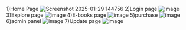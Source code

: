 1)Home Page
![Screenshot 2025-01-29 144756](https://github.com/user-attachments/assets/36febae5-03ed-4009-ac3e-5d71b502cbb1)
2)Login page
![image](https://github.com/user-attachments/assets/6b341455-34c6-4755-bf9a-0172ca20fb18)
3)Explore page
![image](https://github.com/user-attachments/assets/9ba93ba2-93e0-4e63-8ae9-ed7c169f9305)
4)E-books page
![image](https://github.com/user-attachments/assets/0f9104e3-3c46-454b-82dc-530247a7c705)
5)purchase
![image](https://github.com/user-attachments/assets/a94f226e-b8d9-4fce-b9a8-90814927a67f)
6)admin panel
![image](https://github.com/user-attachments/assets/c5d73766-9883-4c64-8051-8c0b3f4eecd7)
7)Update page
![image](https://github.com/user-attachments/assets/7e3e52a5-29dc-4fd4-8b36-f41143b68ae1)

